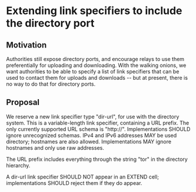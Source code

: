 
# Extending link specifiers to include the directory port

## Motivation

Authorities still expose directory ports, and encourage relays to use
them preferentially for uploading and downloading.  With the walking
onions, we want authorities to be able to specify a list of link
specifiers that can be used to contact them for uploads and downloads --
but at present, there is no way to do that for directory ports.

## Proposal

We reserve a new link specifier type "dir-url", for use with the
directory system.  This is a variable-length link specifier, containing
a URL prefix.  The only currently supported URL schema is "http://".
Implementations SHOULD ignore unrecognized schemas.  IPv4 and IPv6
addresses MAY be used directory; hostnames are also allowed.
Implementations MAY ignore hostnames and only use raw addresses.

The URL prefix includes everything through the string "tor" in the
directory hierarchy.

A dir-url link specifier SHOULD NOT appear in an EXTEND cell;
implementations SHOULD reject them if they do appear.



